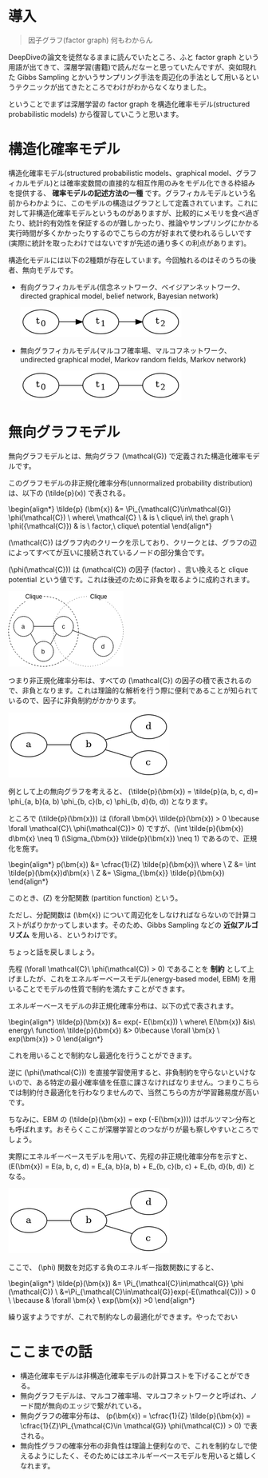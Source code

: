

# 導入

> 因子グラフ(factor graph) 何もわからん  

DeepDiveの論文を徒然なるままに読んでいたところ、ふと factor graph という用語が出てきて、深層学習(書籍)で読んだなーと思っていたんですが、突如現れた Gibbs Sampling とかいうサンプリング手法を周辺化の手法として用いるというテクニックが出てきたところでわけがわからなくなりました。  

ということでまずは深層学習の factor graph を構造化確率モデル(structured probabilistic models) から復習していこうと思います。  


# 構造化確率モデル

構造化確率モデル(structured probabilistic models、graphical model、グラフィカルモデル)とは確率変数間の直接的な相互作用のみをモデル化できる枠組みを提供する、 **確率モデルの記述方法の一種** です。グラフィカルモデルという名前からわかように、このモデルの構造はグラフとして定義されています。これに対して非構造化確率モデルというものがありますが、比較的にメモリを食べ過ぎたり、統計的有効性を保証するのが難しかったり、推論やサンプリングにかかる実行時間が多くかかったりするのでこちらの方が好まれて使われるらしいです(実際に統計を取ったわけではないですが先述の通り多くの利点があります)。  

構造化モデルには以下の2種類が存在しています。今回触れるのはそのうちの後者、無向モデルです。  

-   有向グラフィカルモデル(信念ネットワーク、ベイジアンネットワーク、directed graphical model, belief network, Bayesian network)  
    
    ![img](../img/directed_graphical_model.png)

-   無向グラフィカルモデル(マルコフ確率場、マルコフネットワーク、undirected graphical model, Markov random fields, Markov network)  
    
    ![img](../img/undirected_graphical_model.png)


# 無向グラフモデル

無向グラフモデルとは、無向グラフ \(\mathcal{G}\) で定義された構造化確率モデルです。  

このグラフモデルの非正規化確率分布(unnormalized probability distribution)は、以下の \(\tilde{p}(x)\) で表される。  

\begin{align*}
    \tilde{p} (\bm{x})  &= \Pi_{\mathcal{C}\in\mathcal{G}} \phi(\mathcal{C}) \\ 
    where\ \mathcal{C} \ & is \ clique\ in\ the\ graph \\
    \phi({\mathcal{C}}) & is \ factor,\ clique\ potential
\end{align*}

\(\mathcal{C}\) はグラフ内のクリークを示しており、クリークとは、グラフの辺によってすべてが互いに接続されているノードの部分集合です。  

\(\phi(\mathcal{C})\) は \(\mathcal{C}\) の因子 (factor) 、言い換えると  clique potential という値です。これは後述のために非負を取るように成約されます。  

![img](../img/clique.png)  

つまり非正規化確率分布は、すべての \(\mathcal{C}\) の因子の積で表されるので、非負となります。これは理論的な解析を行う際に便利であることが知られているので、因子に非負制約がかかります。  

![img](../img/unnormalized_prob_dist.png)  

例として上の無向グラフを考えると、 \(\tilde{p}(\bm{x}) = \tilde{p}(a, b, c, d)= \phi_{a, b}(a, b) \phi_{b, c}(b, c) \phi_{b, d}(b, d)\) となります。  

ところで \(\tilde{p}(\bm{x})\)  は \(\forall \bm{x}\ \tilde{p}(\bm{x}) > 0 \because \forall \mathcal{C}\ \phi(\mathcal{C})> 0\) ですが、\(\int \tilde{p}(\bm{x}) d\bm{x} \neq 1\) \(\Sigma_{\bm{x}} \tilde{p}(\bm{x})  \neq 1\) であるので、正規化を施す。  

\begin{align*}
p(\bm{x}) &= \cfrac{1}{Z} \tilde{p}(\bm{x})\\
where \  Z &= \int \tilde{p}(\bm{x})d\bm{x} \\
Z &= \Sigma_{\bm{x}} \tilde{p}(\bm{x})
\end{align*}

このとき、\(Z\) を分配関数 (partition function) という。  

ただし、分配関数は \(\bm{x}\) について周辺化をしなければならないので計算コストがばりかかってしまいます。そのため、Gibbs Sampling などの **近似アルゴリズム** を用いる、というわけです。  

ちょっと話を戻しましょう。  

先程 \(\forall \mathcal{C}\ \phi(\mathcal{C}) > 0\) であることを **制約** として上げましたが、これをエネルギーベースモデル(energy-based model, EBM) を用いることでモデルの性質で制約を満たすことができます。  

エネルギーベースモデルの非正規化確率分布は、以下の式で表されます。  

\begin{align*}
\tilde{p}(\bm{x}) &= exp(- E(\bm{x})) \\
where\ E(\bm{x}) &is\ energy\ function\\
\tilde{p}(\bm{x}) &> 0\because \forall \bm{x} \ exp(\bm{x}) > 0
\end{align*}

これを用いることで制約なし最適化を行うことができます。  

逆に \(\phi(\mathcal{C})\) を直接学習使用すると、非負制約を守らないといけないので、ある特定の最小確率値を任意に課さなければなりません。つまりこちらでは制約付き最適化を行わなりませんので、当然こちらの方が学習難易度が高いです。  

ちなみに、EBM の \(\tilde{p}(\bm{x}) = exp (-E(\bm{x}))\) はボルツマン分布とも呼ばれます。おそらくここが深層学習とのつながりが最も察しやすいところでしょう。  

実際にエネルギーベースモデルを用いて、先程の非正規化確率分布を示すと、 \(E(\bm{x}) = E(a, b, c, d) = E_{a, b}(a, b) + E_{b, c}(b, c) + E_{b, d}(b, d)\) となる。  

![img](../img/unnormalized_prob_dist.png)  

ここで、 \(\phi\) 関数を対応する負のエネルギー指数関数にすると、  

 \begin{align*}
 \tilde{p}(\bm{x}) &= \Pi_{\mathcal{C}\in\mathcal{G}} \phi (\mathcal{C}) \\
&=\Pi_{\mathcal{C}\in\mathcal{G}}exp(-E(\mathcal{C})) > 0 \\
\because & \forall \bm{x} \ exp(\bm{x}) >0
\end{align*}

繰り返すようですが、これで制約なしの最適化ができます。やったでおい  


# ここまでの話

-   構造化確率モデルは非構造化確率モデルの計算コストを下げることができる。
-   無向グラフモデルは、マルコフ確率場、マルコフネットワークと呼ばれ、ノード間が無向のエッジで繋がれている。
-   無向グラフの確率分布は、 \(p(\bm{x}) = \cfrac{1}{Z} \tilde{p}(\bm{x}) = \cfrac{1}{Z}\Pi_{\mathcal{C}\in \mathcal{G}} \phi(\mathcal{C}) > 0\) で表される。
-   無向性グラフの確率分布の非負性は理論上便利なので、これを制約なしで使えるようにしたく、そのためにはエネルギーベースモデルを用いると嬉しくなれます。

